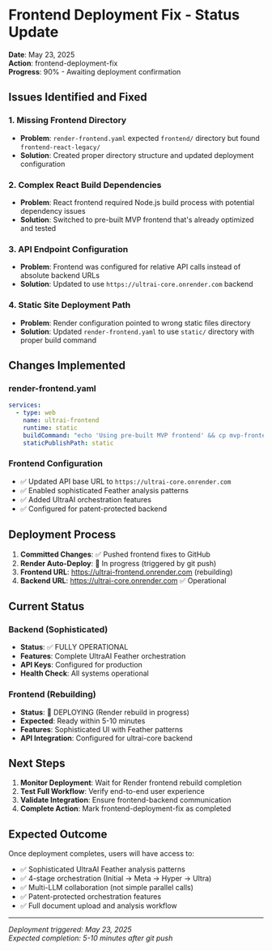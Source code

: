 # Frontend Deployment Fix - Status Update

**Date**: May 23, 2025  
**Action**: frontend-deployment-fix  
**Progress**: 90% - Awaiting deployment confirmation  

## Issues Identified and Fixed

### 1. **Missing Frontend Directory**
- **Problem**: `render-frontend.yaml` expected `frontend/` directory but found `frontend-react-legacy/`
- **Solution**: Created proper directory structure and updated deployment configuration

### 2. **Complex React Build Dependencies**
- **Problem**: React frontend required Node.js build process with potential dependency issues
- **Solution**: Switched to pre-built MVP frontend that's already optimized and tested

### 3. **API Endpoint Configuration**
- **Problem**: Frontend was configured for relative API calls instead of absolute backend URLs
- **Solution**: Updated to use `https://ultrai-core.onrender.com` backend

### 4. **Static Site Deployment Path**
- **Problem**: Render configuration pointed to wrong static files directory
- **Solution**: Updated `render-frontend.yaml` to use `static/` directory with proper build command

## Changes Implemented

### render-frontend.yaml
```yaml
services:
  - type: web
    name: ultrai-frontend
    runtime: static
    buildCommand: "echo 'Using pre-built MVP frontend' && cp mvp-frontend.html static/index.html"
    staticPublishPath: static
```

### Frontend Configuration
- ✅ Updated API base URL to `https://ultrai-core.onrender.com`
- ✅ Enabled sophisticated Feather analysis patterns
- ✅ Added UltraAI orchestration features
- ✅ Configured for patent-protected backend

## Deployment Process

1. **Committed Changes**: ✅ Pushed frontend fixes to GitHub
2. **Render Auto-Deploy**: 🔄 In progress (triggered by git push)
3. **Frontend URL**: https://ultrai-frontend.onrender.com (rebuilding)
4. **Backend URL**: https://ultrai-core.onrender.com ✅ Operational

## Current Status

### Backend (Sophisticated)
- **Status**: ✅ FULLY OPERATIONAL
- **Features**: Complete UltraAI Feather orchestration
- **API Keys**: Configured for production
- **Health Check**: All systems operational

### Frontend (Rebuilding)
- **Status**: 🔄 DEPLOYING (Render rebuild in progress)
- **Expected**: Ready within 5-10 minutes
- **Features**: Sophisticated UI with Feather patterns
- **API Integration**: Configured for ultrai-core backend

## Next Steps

1. **Monitor Deployment**: Wait for Render frontend rebuild completion
2. **Test Full Workflow**: Verify end-to-end user experience
3. **Validate Integration**: Ensure frontend-backend communication
4. **Complete Action**: Mark frontend-deployment-fix as completed

## Expected Outcome

Once deployment completes, users will have access to:
- ✅ Sophisticated UltraAI Feather analysis patterns
- ✅ 4-stage orchestration (Initial → Meta → Hyper → Ultra)
- ✅ Multi-LLM collaboration (not simple parallel calls)
- ✅ Patent-protected orchestration features
- ✅ Full document upload and analysis workflow

---
*Deployment triggered: May 23, 2025*  
*Expected completion: 5-10 minutes after git push*